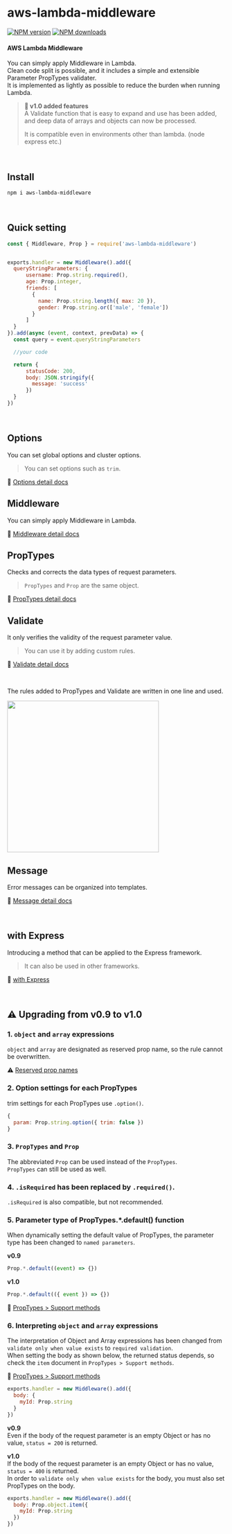 # aws-lambda-middleware

[![NPM version](https://img.shields.io/npm/v/aws-lambda-middleware.svg)](https://www.npmjs.com/package/aws-lambda-middleware)
[![NPM downloads](https://img.shields.io/npm/dm/aws-lambda-middleware.svg)](https://www.npmjs.com/package/aws-lambda-middleware)

#### AWS Lambda Middleware  
You can simply apply Middleware in Lambda.       
Clean code split is possible, and it includes a simple and extensible Parameter PropTypes validater.  
It is implemented as lightly as possible to reduce the burden when running Lambda.   

> **🚀 v1.0 added features**   
> A Validate function that is easy to expand and use has been added, and deep data of arrays and objects can now be processed.   
> 
> It is compatible even in environments other than lambda. (node express etc.)    

&nbsp;

## Install

```bash
npm i aws-lambda-middleware
```
&nbsp;

## Quick setting
```js
const { Middleware, Prop } = require('aws-lambda-middleware')


exports.handler = new Middleware().add({
  queryStringParameters: {
      username: Prop.string.required(),
      age: Prop.integer,
      friends: [
        {
          name: Prop.string.length({ max: 20 }),
          gender: Prop.string.or(['male', 'female'])
        }
      ]
  }
}).add(async (event, context, prevData) => {
  const query = event.queryStringParameters

  //your code

  return {
      statusCode: 200,
      body: JSON.stringify({
        message: 'success'
      })
  }
})
```

&nbsp;

## Options
You can set global options and cluster options.  
> You can set options such as `trim`.   

📖 [Options detail docs](docs/OPTIONS.md)

## Middleware
You can simply apply Middleware in Lambda.   

📖 [Middleware detail docs](docs/MIDDLEWEAR.md)

## PropTypes
Checks and corrects the data types of request parameters.    
> `PropTypes` and `Prop` are the same object.   

📖 [PropTypes detail docs](docs/PROP_TYPES.md)

## Validate
It only verifies the validity of the request parameter value.   
> You can use it by adding custom rules.   

📖 [Validate detail docs](docs/VALIDATE.md)

&nbsp;

The rules added to PropTypes and Validate are written in one line and used.

<img src="https://github.com/blaxk/aws-lambda-middleware/assets/16889775/519de528-3cf3-4c70-9695-c9c1f72e81ee" width="350">

## Message
Error messages can be organized into templates.   

📖 [Message detail docs](docs/MESSAGE.md)

&nbsp;

## with Express
Introducing a method that can be applied to the Express framework.   
> It can also be used in other frameworks.

📖 [with Express](docs/WITH_EXPRESS.md)

&nbsp;
&nbsp;

## ⚠️ Upgrading from v0.9 to v1.0

### 1. `object` and `array` expressions
`object` and `array` are designated as reserved prop name, so the rule cannot be overwritten.     

⚠️ [Reserved prop names](docs/RESERVED_PROPS.md)

### 2. Option settings for each PropTypes
trim settings for each PropTypes use `.option()`.   
```js
{
  param: Prop.string.option({ trim: false })
}
```

### 3. `PropTypes` and `Prop`
The abbreviated `Prop` can be used instead of the `PropTypes`.     
`PropTypes` can still be used as well.   

### 4. `.isRequired` has been replaced by `.required()`.   
`.isRequired` is also compatible, but not recommended.    

### 5. Parameter type of PropTypes.*.default() function
When dynamically setting the default value of PropTypes, the parameter type has been changed to `named parameters`.   

**v0.9**   
```js
Prop.*.default((event) => {})
```

**v1.0**   
```js
Prop.*.default(({ event }) => {})
```

📖 [PropTypes > Support methods](docs/PROP_TYPES.md?tab=readme-ov-file#support-methods)


### 6. Interpreting `object` and `array` expressions
The interpretation of Object and Array expressions has been changed from `validate only when value exists` to `required validation`.   
When setting the body as shown below, the returned status depends, so check the `item` document in `PropTypes > Support methods`.   

📖 [PropTypes > Support methods](docs/PROP_TYPES.md?tab=readme-ov-file#support-methods)

```js
exports.handler = new Middleware().add({
  body: {
    myId: Prop.string
  }
})
```

**v0.9**   
Even if the body of the request parameter is an empty Object or has no value, `status = 200` is returned.   

**v1.0**   
If the body of the request parameter is an empty Object or has no value, `status = 400` is returned.   
In order to `validate only when value exists` for the body, you must also set PropTypes on the body.

```js
exports.handler = new Middleware().add({
  body: Prop.object.item({
    myId: Prop.string
  })
})
```


